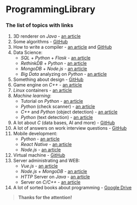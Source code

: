 # ProgrammingLibrary
### The list of topics with links
1. 3D renderer on *Java* - [an article](https://avikdas.com/build-your-own-raytracer/)
2. Some algorithms - [GitHub](https://github.com/karan/Projects)
3. How to write a compiler - [an article](https://compilers.iecc.com/crenshaw/) and [GitHub](https://github.com/jamiebuilds/the-super-tiny-compiler)
4. Data Science:
    * *SQL* + *Python* + *Flask* - [an article](https://www.twilio.com/blog/2015/03/choose-your-own-adventures-presentations-wizard-mode-part-1-of-3.html)
    * *RethinkDB* + *Python* - [an article](https://realpython.com/rethink-flask-a-simple-todo-list-powered-by-flask-and-rethinkdb/)
    * *MongoDB* + *Node.js* - [an article](https://closebrace.com/tutorials/2017-03-02/the-dead-simple-step-by-step-guide-for-front-end-developers-to-getting-up-and-running-with-nodejs-express-and-mongodb)
    * *Big Data* analyzing on *Python* - [an article](https://www.freecodecamp.org/news/using-data-science-to-understand-what-makes-wine-taste-good-669b496c67ee/)
5. Something about design - [GitHub](https://github.com/donnemartin/system-design-primer)
6. Game engine on *C++* - [an article](https://preshing.com/20171218/how-to-write-your-own-cpp-game-engine/)
7. *Linux* containers - [an article](https://blog.lizzie.io/linux-containers-in-500-loc.html)
8. *Machine learning*:
    * Tutorial on *Python* - [an article](https://machinelearningmastery.com/machine-learning-in-python-step-by-step/)
    * *Python* (check scanner) - [an article](https://www.pyimagesearch.com/2014/09/01/build-kick-ass-mobile-document-scanner-just-5-minutes/)
    * *C++* and *Python* (object detection) - [an article](https://www.learnopencv.com/deep-learning-based-object-detection-and-instance-segmentation-using-mask-r-cnn-in-opencv-python-c/)
    * *Python* (text detection) - [an article](https://www.pyimagesearch.com/2018/08/20/opencv-text-detection-east-text-detector/)
9. A lot about *C* (data bases, AI and more) - [GitHub](https://github.com/kozross/awesome-c)
10. A lot of answers on work interview questions - [GitHub](https://github.com/MaximAbramchuck/awesome-interview-questions)
11. Mobile development:
    * *Python* - [an article](https://www.pyimagesearch.com/2014/09/01/build-kick-ass-mobile-document-scanner-just-5-minutes/)
    * *React Native* - [an article](https://blog.hasura.io/tutorial-fullstack-react-native-with-graphql-and-authentication-18183d13373a/)
    * *Node.js* - [an article](https://hackernoon.com/full-stack-web-application-using-react-node-js-express-and-webpack-97dbd5b9d708)
12. Virtual machine - [GitHub](https://github.com/skx/simple.vm)
13. Server administrating and WEB:
    * *Vue.js* - [an article](https://matthiashager.com/complete-vuejs-application-tutorial)
    * *Node.js* + *MongoDB* - [an article](https://closebrace.com/tutorials/2017-03-02/the-dead-simple-step-by-step-guide-for-front-end-developers-to-getting-up-and-running-with-nodejs-express-and-mongodb)
    * *HTTP* Server on *Java* - [an article](https://javarevisited.blogspot.com/2015/06/how-to-create-http-server-in-java-serversocket-example.html)
    * Server on *C/C++* - [an article](https://eli.thegreenplace.net/2017/concurrent-servers-part-1-introduction/)
14. A lot of sorted books about programming - [Google Drive](https://drive.google.com/file/d/159QTo3rqV6TFxhOlkt6TSS8xRNkXZgQX/view)
> **Thanks for the attention!**
